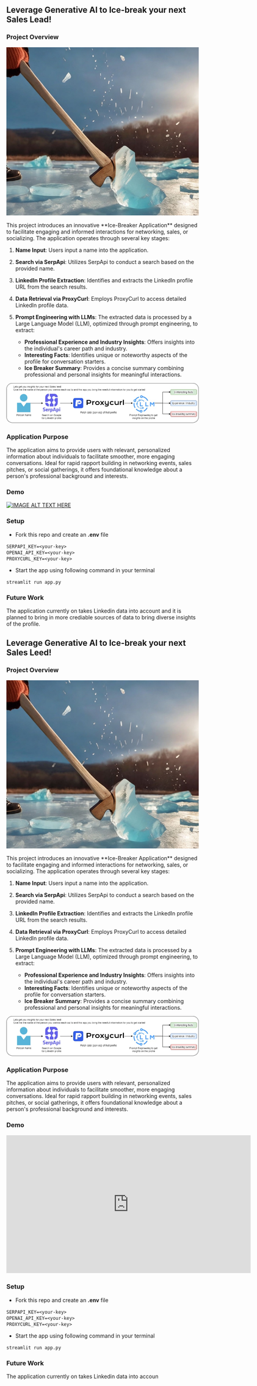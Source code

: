 ## Leverage Generative AI to Ice-break your next Sales Lead!
### Project Overview
<p align=center>
<img src="Images/icebreaker.jpeg" />
</p>
This project introduces an innovative **Ice-Breaker Application** designed to facilitate engaging and informed interactions for networking, sales, or socializing. The application operates through several key stages:

1. **Name Input**: Users input a name into the application.

2. **Search via SerpApi**: Utilizes SerpApi to conduct a search based on the provided name.

3. **LinkedIn Profile Extraction**: Identifies and extracts the LinkedIn profile URL from the search results.

4. **Data Retrieval via ProxyCurl**: Employs ProxyCurl to access detailed LinkedIn profile data.

5. **Prompt Engineering with LLMs**: The extracted data is processed by a Large Language Model (LLM), optimized through prompt engineering, to extract:
    - **Professional Experience and Industry Insights**: Offers insights into the individual's career path and industry.
    - **Interesting Facts**: Identifies unique or noteworthy aspects of the profile for conversation starters.
    - **Ice Breaker Summary**: Provides a concise summary combining professional and personal insights for meaningful interactions.

<p align=center>
<img src="Images/diagram.jpg" />
</p>

### Application Purpose

The application aims to provide users with relevant, personalized information about individuals to facilitate smoother, more engaging conversations. Ideal for rapid rapport building in networking events, sales pitches, or social gatherings, it offers foundational knowledge about a person's professional background and interests.

### Demo

[![IMAGE ALT TEXT HERE](https://img.youtube.com/vi/5wcSSPoKjdw/0.jpg)](https://www.youtube.com/watch?v=5wcSSPoKjdw)


### Setup

- Fork this repo and create an **.env** file
```
SERPAPI_KEY=<your-key>
OPENAI_API_KEY=<your-key>
PROXYCURL_KEY=<your-key>
```
- Start the app using following command in your terminal
```
streamlit run app.py
```

### Future Work

The application currently on takes Linkedin data into account and it is planned to bring in more crediable sources of data to bring diverse insights of the profile.
## Leverage Generative AI to Ice-break your next Sales Leed!
### Project Overview
<p align=center>
<img src="Images/icebreaker.jpeg" />
</p>
This project introduces an innovative **Ice-Breaker Application** designed to facilitate engaging and informed interactions for networking, sales, or socializing. The application operates through several key stages:

1. **Name Input**: Users input a name into the application.

2. **Search via SerpApi**: Utilizes SerpApi to conduct a search based on the provided name.

3. **LinkedIn Profile Extraction**: Identifies and extracts the LinkedIn profile URL from the search results.

4. **Data Retrieval via ProxyCurl**: Employs ProxyCurl to access detailed LinkedIn profile data.

5. **Prompt Engineering with LLMs**: The extracted data is processed by a Large Language Model (LLM), optimized through prompt engineering, to extract:
    - **Professional Experience and Industry Insights**: Offers insights into the individual's career path and industry.
    - **Interesting Facts**: Identifies unique or noteworthy aspects of the profile for conversation starters.
    - **Ice Breaker Summary**: Provides a concise summary combining professional and personal insights for meaningful interactions.

<p align=center>
<img src="Images/diagram.jpg" />
</p>

### Application Purpose

The application aims to provide users with relevant, personalized information about individuals to facilitate smoother, more engaging conversations. Ideal for rapid rapport building in networking events, sales pitches, or social gatherings, it offers foundational knowledge about a person's professional background and interests.

### Demo

<iframe width="640" height="360" src="https://www.youtube.com/embed/5wcSSPoKjdw" frameborder="0" allowfullscreen></iframe>


### Setup

- Fork this repo and create an **.env** file
```
SERPAPI_KEY=<your-key>
OPENAI_API_KEY=<your-key>
PROXYCURL_KEY=<your-key>
```
- Start the app using following command in your terminal
```
streamlit run app.py
```

### Future Work

The application currently on takes Linkedin data into accoun